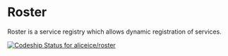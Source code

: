Roster
=====================

Roster is a service registry which allows dynamic registration of services.

[ ![Codeship Status for aliceice/roster](https://codeship.com/projects/3f839950-96cc-0133-e9e9-527c2a16e9a3/status?branch=master)](https://codeship.com/projects/125585)
